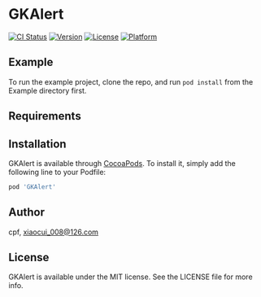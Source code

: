 # GKAlert

[![CI Status](http://img.shields.io/travis/cpf/GKAlert.svg?style=flat)](https://travis-ci.org/cpf/GKAlert)
[![Version](https://img.shields.io/cocoapods/v/GKAlert.svg?style=flat)](http://cocoapods.org/pods/GKAlert)
[![License](https://img.shields.io/cocoapods/l/GKAlert.svg?style=flat)](http://cocoapods.org/pods/GKAlert)
[![Platform](https://img.shields.io/cocoapods/p/GKAlert.svg?style=flat)](http://cocoapods.org/pods/GKAlert)

## Example

To run the example project, clone the repo, and run `pod install` from the Example directory first.

## Requirements

## Installation

GKAlert is available through [CocoaPods](http://cocoapods.org). To install
it, simply add the following line to your Podfile:

```ruby
pod 'GKAlert'
```

## Author

cpf, xiaocui_008@126.com

## License

GKAlert is available under the MIT license. See the LICENSE file for more info.
